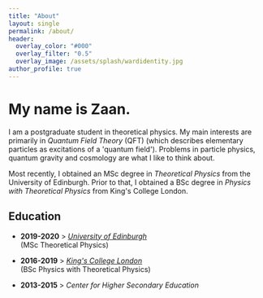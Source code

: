 ```yaml
---
title: "About"
layout: single
permalink: /about/
header:
  overlay_color: "#000"
  overlay_filter: "0.5"
  overlay_image: /assets/splash/wardidentity.jpg
author_profile: true
---
```

# My name is Zaan.
I am a postgraduate student in theoretical physics. My main interests are primarily in *Quantum Field Theory* (QFT) (which describes elementary particles as excitations of a 'quantum field'). Problems in particle physics, quantum gravity and cosmology are what I like to think about.

Most recently, I obtained an MSc degree in *Theoretical Physics* from the University of Edinburgh. Prior to that, I obtained a BSc degree in *Physics with Theoretical Physics* from King's College London.

## Education
+ **2019-2020**  >  *[University of Edinburgh](https://ed.ac.uk)* <br>(MSc Theoretical Physics)

+ **2016-2019**  >  *[King's College London](https://kcl.ac.uk)* <br>(BSc Physics with Theoretical Physics)

+ **2013-2015**  >  *Center for Higher Secondary Education*
